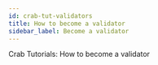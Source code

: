 ```yaml
---
id: crab-tut-validators
title: How to become a validator
sidebar_label: Become a validator
---
```


Crab Tutorials: How to become a validator